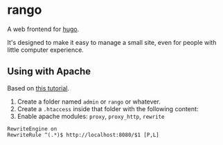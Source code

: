 rango
=====

A web frontend for [hugo](https://gohugo.io).

It's designed to make it easy to manage a small site, even for people with
little computer experience.

## Using with Apache

Based on [this
tutorial](http://www.jeffreybolle.com/blog/run-google-go-web-apps-behind-apache).

1. Create a folder named `admin` or `rango` or whatever.
2. Create a `.htaccess` inside that folder with the following content:
3. Enable apache modules: `proxy`, `proxy_http`, `rewrite`

```
RewriteEngine on
RewriteRule ^(.*)$ http://localhost:8080/$1 [P,L]
```
